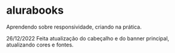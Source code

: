 # alurabooks
Aprendendo sobre responsividade, criando na prática.

26/12/2022
Feita atualização do cabeçalho e do banner principal, atualizando cores e fontes.

